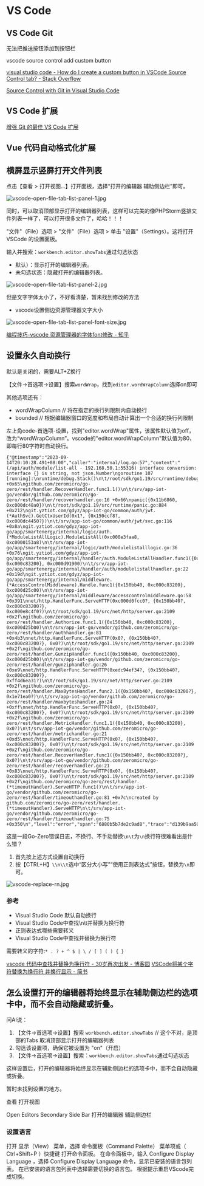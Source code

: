 # VS Code


## VS Code Git

无法把推送按钮添加到按钮栏

vscode source control add custom button

[visual studio code - How do I create a custom button in VSCode Source Control tab? - Stack Overflow](https://stackoverflow.com/questions/75893497/how-do-i-create-a-custom-button-in-vscode-source-control-tab)

[Source Control with Git in Visual Studio Code](https://code.visualstudio.com/docs/sourcecontrol/overview)

## VS Code 扩展

[增强 Git 的最佳 VS Code 扩展](https://www.zhihu.com/tardis/zm/art/438758692?source_id=1005)

## Vue 代码自动格式化扩展


## 横屏显示竖屏打开文件列表

点击【查看 > 打开视图...】打开面板，选择“打开的编辑器 辅助侧边栏”即可。

![vscode-open-file-tab-list-panel-1.jpg](img/vscode-open-file-tab-list-panel-1.jpg)

同时，可以取消顶部显示打开的编辑器列表，这样可以完美的像PHPStorm竖排文件列表一样了，可以打开很多文件了，哈哈！！！

"文件"（File）选项 > "文件"（File）选项 > 单击 "设置"（Settings）。这将打开 VSCode 的设置面板。

输入并搜索：`workbench.editor.showTabs`通过勾选状态

- 默认）：显示打开的编辑器列表。
- 未勾选状态：隐藏打开的编辑器列表。

![vscode-open-file-tab-list-panel-2.jpg](img/vscode-open-file-tab-list-panel-2.jpg)

但是文字字体太小了，不好看清楚，暂未找到修改的方法

- vscode设置侧边资源管理器文字大小

![vscode-open-file-tab-list-panel-font-size.jpg](img/vscode-open-file-tab-list-panel-font-size.jpg)

[编程技巧-vscode 资源管理器的字体font修改 - 知乎](https://zhuanlan.zhihu.com/p/642240130)

## 设置永久自动换行

默认是关闭的，需要ALT+Z换行

【文件->首选项->设置】搜索`wordWrap`，找到`editor.wordWrapColumn`选择on即可

其他选项还有：

- wordWrapColumn // 将在指定的换行列限制内自动换行
- bounded // 根据编辑器窗口的宽度和布局自动计算出一个合适的换行列限制

左上角code-首选项-设置，找到"editor.wordWrap"属性，该属性默认值为off，改为“wordWrapColumn”。vscode的"editor.wordWrapColumn"默认值为80，即每行80字符时自动换行。

```
{"@timestamp":"2023-09-14T20:10:28.491+08:00","caller":"internal/log.go:57","content":"(/api/auth/module/list-all - 192.168.50.1:55316) interface conversion: interface {} is string, not json.Number\ngoroutine 107 [running]:\nruntime/debug.Stack()\n\t/root/sdk/go1.19/src/runtime/debug/stack.go:24 +0x65\ngithub.com/zeromicro/go-zero/rest/handler.RecoverHandler.func1.1()\n\t/srv/app-iot-go/vendor/github.com/zeromicro/go-zero/rest/handler/recoverhandler.go:16 +0x66\npanic({0x11b6860, 0xc000dc48a0})\n\t/root/sdk/go1.19/src/runtime/panic.go:884 +0x212\ngit.yztiot.com/gdyz/app-iot-go/common/auth/jwt.(*AuthSvc).GetCtxUserId(0x1?, {0x150ccf8?, 0xc000dc4450?})\n\t/srv/app-iot-go/common/auth/jwt/svc.go:116 +0x8a\ngit.yztiot.com/gdyz/app-iot-go/app/smartenergy/internal/logic/auth.(*ModuleListAllLogic).ModuleListAll(0xc000e3faa8, 0xc0000153a8)\n\t/srv/app-iot-go/app/smartenergy/internal/logic/auth/modulelistalllogic.go:36 +0x76\ngit.yztiot.com/gdyz/app-iot-go/app/smartenergy/internal/handler/auth.ModuleListAllHandler.func1({0x150bb40, 0xc000c83200}, 0xc000d91900)\n\t/srv/app-iot-go/app/smartenergy/internal/handler/auth/modulelistallhandler.go:22 +0x19d\ngit.yztiot.com/gdyz/app-iot-go/app/smartenergy/internal/middleware.(*AccessControlMiddleware).Handle.func1({0x150bb40, 0xc000c83200}, 0xc000d25c00)\n\t/srv/app-iot-go/app/smartenergy/internal/middleware/accesscontrolmiddleware.go:58 +0x391\nnet/http.HandlerFunc.ServeHTTP(0xc000d0fcc0?, {0x150bb40?, 0xc000c83200?}, 0xc000e8c4f0?)\n\t/root/sdk/go1.19/src/net/http/server.go:2109 +0x2f\ngithub.com/zeromicro/go-zero/rest/handler.Authorize.func1.1({0x150bb40, 0xc000c83200}, 0xc000d25b00)\n\t/srv/app-iot-go/vendor/github.com/zeromicro/go-zero/rest/handler/authhandler.go:81 +0x4b3\nnet/http.HandlerFunc.ServeHTTP(0x0?, {0x150bb40?, 0xc000c83200?}, 0x0?)\n\t/root/sdk/go1.19/src/net/http/server.go:2109 +0x2f\ngithub.com/zeromicro/go-zero/rest/handler.GunzipHandler.func1({0x150bb40, 0xc000c83200}, 0xc000d25b00)\n\t/srv/app-iot-go/vendor/github.com/zeromicro/go-zero/rest/handler/gunziphandler.go:26 +0xe9\nnet/http.HandlerFunc.ServeHTTP(0xedc94ef34?, {0x150bb40?, 0xc000c83200?}, 0xff4d6ea31?)\n\t/root/sdk/go1.19/src/net/http/server.go:2109 +0x2f\ngithub.com/zeromicro/go-zero/rest/handler.MaxBytesHandler.func2.1({0x150bb40?, 0xc000c83200?}, 0x1e71ea0?)\n\t/srv/app-iot-go/vendor/github.com/zeromicro/go-zero/rest/handler/maxbyteshandler.go:24 +0xff\nnet/http.HandlerFunc.ServeHTTP(0x0?, {0x150bb40?, 0xc000c83200?}, 0x0?)\n\t/root/sdk/go1.19/src/net/http/server.go:2109 +0x2f\ngithub.com/zeromicro/go-zero/rest/handler.MetricHandler.func1.1({0x150bb40, 0xc000c83200}, 0x0?)\n\t/srv/app-iot-go/vendor/github.com/zeromicro/go-zero/rest/handler/metrichandler.go:21 +0xd5\nnet/http.HandlerFunc.ServeHTTP(0x0?, {0x150bb40?, 0xc000c83200?}, 0x0?)\n\t/root/sdk/go1.19/src/net/http/server.go:2109 +0x2f\ngithub.com/zeromicro/go-zero/rest/handler.RecoverHandler.func1({0x150bb40?, 0xc000c83200?}, 0x0?)\n\t/srv/app-iot-go/vendor/github.com/zeromicro/go-zero/rest/handler/recoverhandler.go:21 +0x83\nnet/http.HandlerFunc.ServeHTTP(0x0?, {0x150bb40?, 0xc000c83200?}, 0x0?)\n\t/root/sdk/go1.19/src/net/http/server.go:2109 +0x2f\ngithub.com/zeromicro/go-zero/rest/handler.(*timeoutHandler).ServeHTTP.func1()\n\t/srv/app-iot-go/vendor/github.com/zeromicro/go-zero/rest/handler/timeouthandler.go:81 +0x7c\ncreated by github.com/zeromicro/go-zero/rest/handler.(*timeoutHandler).ServeHTTP\n\t/srv/app-iot-go/vendor/github.com/zeromicro/go-zero/rest/handler/timeouthandler.go:75 +0x350\n","level":"error","span":"6880b5b7de2c9ad8","trace":"d139b9aa50e1ec42281478b338bcac82"}
```

这是一段Go-Zero错误日志，不换行、不手动替换`\n\t`为`\n`换行符很难看出是什么错？


1. 首先按上述方式设置自动换行
2. 按【CTRL+H】`\\n\\t`选中“区分大小写”“使用正则表达式”按钮，替换为`\n`即可。

![vscode-replace-rn.jpg](img/vscode-replace-rn.jpg)

### 参考

- Visual Studio Code  默认自动换行
- Visual Studio Code中查找\n\t并​​替换为换行符
- 正则表达式哪些需要转义
- Visual Studio Code中查找并​​替换为换行符

需要转义的字符:`* . ? + ^ $ | \ / [ ] ( ) { }`


[vscode 代码中查找并替换为换行符 - 30岁再次出发 - 博客园](https://www.cnblogs.com/lgj8/p/15038016.html)
[VSCode将某个字符替换为换行符 并换行显示 - 简书](https://www.jianshu.com/p/3535203a8885)

## 怎么设置打开的编辑器将始终显示在辅助侧边栏的选项卡中，而不会自动隐藏或折叠。

问AI说：

1. 【文件->首选项->设置】搜索 `workbench.editor.showTabs` // 这个不对，是顶部的Tabs 取消顶部显示打开的编辑器列表
2. 勾选该设置项，确保它被设置为 "on"（开启）
3. 【文件->首选项->设置】搜索：`workbench.editor.showTabs`通过勾选状态

这样设置后，打开的编辑器将始终显示在辅助侧边栏的选项卡中，而不会自动隐藏或折叠。

暂时未找到设置的地方。

查看 打开视图

Open Editors  Secondary Side Bar
打开的编辑器    辅助侧边栏


### 设置语言

打开 显示（View） 菜单，选择 命令面板（Command Palette） 菜单项或（ Ctrl+Shift+P ）快捷键 打开命令面板。
在命令面板中，输入 Configure Display Language ，选择 Configure Display Language 命令，显示已安装的语言包列表。
在已安装的语言包列表中选择需要切换的语言包。
根据提示重启VScode完成切换。
